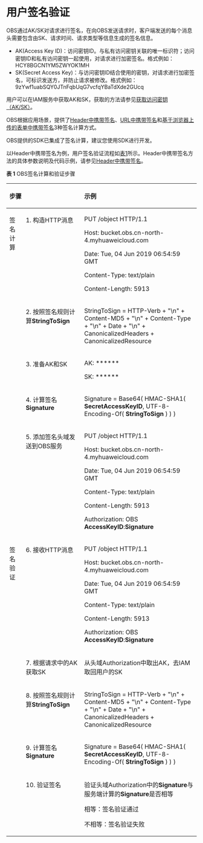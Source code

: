 # 用户签名验证<a name="obs_04_0009"></a>

OBS通过AK/SK对请求进行签名，在向OBS发送请求时，客户端发送的每个消息头需要包含由SK、请求时间、请求类型等信息生成的签名信息。

-   AK\(Access Key ID\)：访问密钥ID。与私有访问密钥关联的唯一标识符；访问密钥ID和私有访问密钥一起使用，对请求进行加密签名。格式例如：HCY8BGCN1YM5ZWYOK1MH
-   SK\(Secret Access Key\)：与访问密钥ID结合使用的密钥，对请求进行加密签名，可标识发送方，并防止请求被修改。格式例如：9zYwf1uabSQY0JTnFqbUqG7vcfqYBaTdXde2GUcq

用户可以在IAM服务中获取AK和SK，获取的方法请参见[获取访问密钥（AK/SK）](获取访问密钥（AK-SK）.md)。

OBS根据应用场景，提供了[Header中携带签名](Header中携带签名.md)、[URL中携带签名](URL中携带签名.md)和[基于浏览器上传的表单中携带签名](基于浏览器上传的表单中携带签名.md)3种签名计算方式。

OBS提供的SDK已集成了签名计算，建议您使用SDK进行开发。

以Header中携带签名为例，用户签名验证流程如[表1](#table1151632183812)所示。Header中携带签名方法的具体参数说明及代码示例，请参见[Header中携带签名](Header中携带签名.md)。

**表 1**  OBS签名计算和验证步骤

<a name="table1151632183812"></a>
<table><thead align="left"><tr id="row515218324385"><th class="cellrowborder" colspan="2" valign="top" id="mcps1.2.4.1.1"><p id="p3152193211383"><a name="p3152193211383"></a><a name="p3152193211383"></a>步骤</p>
</th>
<th class="cellrowborder" valign="top" id="mcps1.2.4.1.2"><p id="p81521032133820"><a name="p81521032133820"></a><a name="p81521032133820"></a>示例</p>
</th>
</tr>
</thead>
<tbody><tr id="row6152133216385"><td class="cellrowborder" rowspan="5" valign="top" width="8.61086108610861%" headers="mcps1.2.4.1.1 "><p id="p5152163218386"><a name="p5152163218386"></a><a name="p5152163218386"></a>签名计算</p>
</td>
<td class="cellrowborder" valign="top" width="30.733073307330734%" headers="mcps1.2.4.1.1 "><p id="p632064774014"><a name="p632064774014"></a><a name="p632064774014"></a>1. 构造HTTP消息</p>
</td>
<td class="cellrowborder" valign="top" width="60.65606560656066%" headers="mcps1.2.4.1.2 "><p id="p14357122794415"><a name="p14357122794415"></a><a name="p14357122794415"></a>PUT /object HTTP/1.1</p>
<p id="p1735792754413"><a name="p1735792754413"></a><a name="p1735792754413"></a>Host: bucket.obs.cn-north-4.myhuaweicloud.com</p>
<p id="p1835632744418"><a name="p1835632744418"></a><a name="p1835632744418"></a>Date: Tue, 04 Jun 2019 06:54:59 GMT</p>
<p id="p13356122734416"><a name="p13356122734416"></a><a name="p13356122734416"></a>Content-Type: text/plain</p>
<p id="p4356152744418"><a name="p4356152744418"></a><a name="p4356152744418"></a>Content-Length: 5913</p>
</td>
</tr>
<tr id="row1915220322385"><td class="cellrowborder" valign="top" headers="mcps1.2.4.1.1 "><p id="p12829251114013"><a name="p12829251114013"></a><a name="p12829251114013"></a>2. 按照签名规则计算<strong id="b41231432114711"><a name="b41231432114711"></a><a name="b41231432114711"></a>StringToSign</strong></p>
</td>
<td class="cellrowborder" valign="top" headers="mcps1.2.4.1.1 "><p id="p155065339446"><a name="p155065339446"></a><a name="p155065339446"></a>StringToSign = HTTP-Verb + "\n" + Content-MD5 + "\n" + Content-Type + "\n" + Date + "\n" + CanonicalizedHeaders + CanonicalizedResource</p>
</td>
</tr>
<tr id="row215363216385"><td class="cellrowborder" valign="top" headers="mcps1.2.4.1.1 "><p id="p3893242398"><a name="p3893242398"></a><a name="p3893242398"></a>3. 准备AK和SK</p>
</td>
<td class="cellrowborder" valign="top" headers="mcps1.2.4.1.1 "><p id="p1057319401446"><a name="p1057319401446"></a><a name="p1057319401446"></a>AK: ******</p>
<p id="p13573124015441"><a name="p13573124015441"></a><a name="p13573124015441"></a>SK: ******</p>
</td>
</tr>
<tr id="row18153732123817"><td class="cellrowborder" valign="top" headers="mcps1.2.4.1.1 "><p id="p1089024123912"><a name="p1089024123912"></a><a name="p1089024123912"></a>4. 计算签名<strong id="b205561934194711"><a name="b205561934194711"></a><a name="b205561934194711"></a>Signature</strong></p>
</td>
<td class="cellrowborder" valign="top" headers="mcps1.2.4.1.1 "><p id="p37515457444"><a name="p37515457444"></a><a name="p37515457444"></a>Signature = Base64( HMAC-SHA1( <strong id="b8751453442"><a name="b8751453442"></a><a name="b8751453442"></a>SecretAccessKeyID</strong>, UTF-8-Encoding-Of( <strong id="b1943716215219"><a name="b1943716215219"></a><a name="b1943716215219"></a>StringToSign</strong> ) ) )</p>
</td>
</tr>
<tr id="row1715383203813"><td class="cellrowborder" valign="top" headers="mcps1.2.4.1.1 "><p id="p389724133911"><a name="p389724133911"></a><a name="p389724133911"></a>5. 添加签名头域发送到OBS服务</p>
</td>
<td class="cellrowborder" valign="top" headers="mcps1.2.4.1.1 "><p id="p1189124113914"><a name="p1189124113914"></a><a name="p1189124113914"></a>PUT /object HTTP/1.1</p>
<p id="p1989182418393"><a name="p1989182418393"></a><a name="p1989182418393"></a>Host: bucket.obs.cn-north-4.myhuaweicloud.com</p>
<p id="p389162414392"><a name="p389162414392"></a><a name="p389162414392"></a>Date: Tue, 04 Jun 2019 06:54:59 GMT</p>
<p id="p98922403920"><a name="p98922403920"></a><a name="p98922403920"></a>Content-Type: text/plain</p>
<p id="p17891524153918"><a name="p17891524153918"></a><a name="p17891524153918"></a>Content-Length: 5913</p>
<p id="p108992415391"><a name="p108992415391"></a><a name="p108992415391"></a>Authorization: OBS <strong id="b68942493914"><a name="b68942493914"></a><a name="b68942493914"></a>AccessKeyID</strong>:<strong id="b78952443920"><a name="b78952443920"></a><a name="b78952443920"></a>Signature</strong></p>
</td>
</tr>
<tr id="row111532032133817"><td class="cellrowborder" rowspan="5" valign="top" width="8.61086108610861%" headers="mcps1.2.4.1.1 "><p id="p9153932153815"><a name="p9153932153815"></a><a name="p9153932153815"></a>签名验证</p>
</td>
<td class="cellrowborder" valign="top" width="30.733073307330734%" headers="mcps1.2.4.1.1 "><p id="p226116397399"><a name="p226116397399"></a><a name="p226116397399"></a>6. 接收HTTP消息</p>
</td>
<td class="cellrowborder" valign="top" width="60.65606560656066%" headers="mcps1.2.4.1.2 "><p id="p9261193953912"><a name="p9261193953912"></a><a name="p9261193953912"></a>PUT /object HTTP/1.1</p>
<p id="p162611839143914"><a name="p162611839143914"></a><a name="p162611839143914"></a>Host: bucket.obs.cn-north-4.myhuaweicloud.com</p>
<p id="p72611339133917"><a name="p72611339133917"></a><a name="p72611339133917"></a>Date: Tue, 04 Jun 2019 06:54:59 GMT</p>
<p id="p1261123923915"><a name="p1261123923915"></a><a name="p1261123923915"></a>Content-Type: text/plain</p>
<p id="p6261153983915"><a name="p6261153983915"></a><a name="p6261153983915"></a>Content-Length: 5913</p>
<p id="p122618399391"><a name="p122618399391"></a><a name="p122618399391"></a>Authorization: OBS <strong id="b8261839163920"><a name="b8261839163920"></a><a name="b8261839163920"></a>AccessKeyID</strong>:<strong id="b1826213923920"><a name="b1826213923920"></a><a name="b1826213923920"></a>Signature</strong></p>
</td>
</tr>
<tr id="row3153133243810"><td class="cellrowborder" valign="top" headers="mcps1.2.4.1.1 "><p id="p72629399395"><a name="p72629399395"></a><a name="p72629399395"></a>7. 根据请求中的AK获取SK</p>
</td>
<td class="cellrowborder" valign="top" headers="mcps1.2.4.1.1 "><p id="p182621639143916"><a name="p182621639143916"></a><a name="p182621639143916"></a>从头域Authorization中取出AK，去IAM取回用户的SK</p>
</td>
</tr>
<tr id="row31531632163818"><td class="cellrowborder" valign="top" headers="mcps1.2.4.1.1 "><p id="p1726212397394"><a name="p1726212397394"></a><a name="p1726212397394"></a>8. 按照签名规则计算<strong id="b2967124094715"><a name="b2967124094715"></a><a name="b2967124094715"></a>StringToSign</strong></p>
</td>
<td class="cellrowborder" valign="top" headers="mcps1.2.4.1.1 "><p id="p82628392394"><a name="p82628392394"></a><a name="p82628392394"></a>StringToSign = HTTP-Verb + "\n" + Content-MD5 + "\n" + Content-Type + "\n" + Date + "\n" + CanonicalizedHeaders + CanonicalizedResource</p>
</td>
</tr>
<tr id="row015318327382"><td class="cellrowborder" valign="top" headers="mcps1.2.4.1.1 "><p id="p16262143983915"><a name="p16262143983915"></a><a name="p16262143983915"></a>9. 计算签名<strong id="b18174343124711"><a name="b18174343124711"></a><a name="b18174343124711"></a>Signature</strong></p>
</td>
<td class="cellrowborder" valign="top" headers="mcps1.2.4.1.1 "><p id="p1926273913398"><a name="p1926273913398"></a><a name="p1926273913398"></a>Signature = Base64( HMAC-SHA1( <strong id="b72620397396"><a name="b72620397396"></a><a name="b72620397396"></a>SecretAccessKeyID</strong>, UTF-8-Encoding-Of( <strong id="b865475915228"><a name="b865475915228"></a><a name="b865475915228"></a>StringToSign</strong> ) ) )</p>
</td>
</tr>
<tr id="row1915323273819"><td class="cellrowborder" valign="top" headers="mcps1.2.4.1.1 "><p id="p926213915391"><a name="p926213915391"></a><a name="p926213915391"></a>10. 验证签名</p>
</td>
<td class="cellrowborder" valign="top" headers="mcps1.2.4.1.1 "><p id="p226213398393"><a name="p226213398393"></a><a name="p226213398393"></a>验证头域Authorization中的<strong id="b1826253910395"><a name="b1826253910395"></a><a name="b1826253910395"></a>Signature</strong>与服务端计算的<strong id="b142621639123914"><a name="b142621639123914"></a><a name="b142621639123914"></a>Signature</strong>是否相等</p>
<p id="p026213943919"><a name="p026213943919"></a><a name="p026213943919"></a>相等：签名验证通过</p>
<p id="p0262103915396"><a name="p0262103915396"></a><a name="p0262103915396"></a>不相等：签名验证失败</p>
</td>
</tr>
</tbody>
</table>

